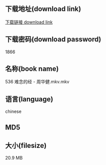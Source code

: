 ## 下载地址(download link)
[下载链接 download link](https://tutu365.netlify.app/?s=536+%E9%9A%BE%E5%BF%B5%E7%9A%84%E7%BB%8F+-+%E5%91%A8%E5%8D%8E%E5%81%A5.mkv)

## 下载密码(download password)
1866

## 名称(book name)
536 难念的经 - 周华健.mkv.mkv

## 语言(language)
chinese

## MD5


## 大小(filesize)
20.9 MB
